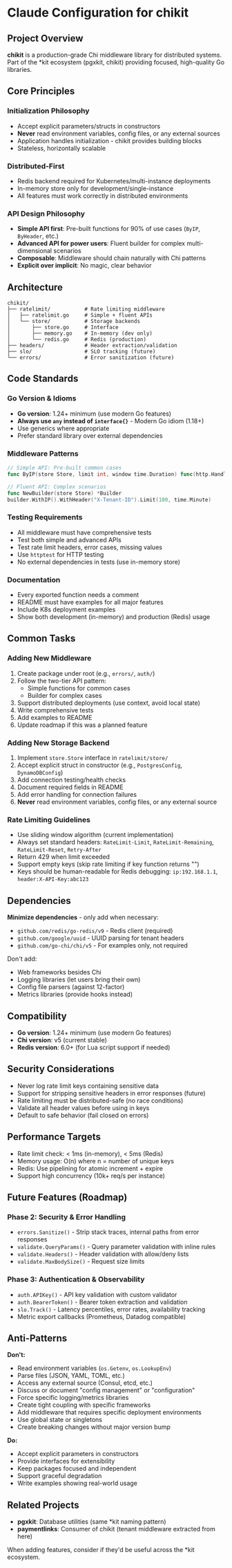 # Claude Configuration for chikit

## Project Overview

**chikit** is a production-grade Chi middleware library for distributed systems. Part of the *kit ecosystem (pgxkit, chikit) providing focused, high-quality Go libraries.

## Core Principles

### Initialization Philosophy
- Accept explicit parameters/structs in constructors
- **Never** read environment variables, config files, or any external sources
- Application handles initialization - chikit provides building blocks
- Stateless, horizontally scalable

### Distributed-First
- Redis backend required for Kubernetes/multi-instance deployments
- In-memory store only for development/single-instance
- All features must work correctly in distributed environments

### API Design Philosophy
- **Simple API first**: Pre-built functions for 90% of use cases (`ByIP`, `ByHeader`, etc.)
- **Advanced API for power users**: Fluent builder for complex multi-dimensional scenarios
- **Composable**: Middleware should chain naturally with Chi patterns
- **Explicit over implicit**: No magic, clear behavior

## Architecture

```
chikit/
├── ratelimit/           # Rate limiting middleware
│   ├── ratelimit.go     # Simple + fluent APIs
│   └── store/           # Storage backends
│       ├── store.go     # Interface
│       ├── memory.go    # In-memory (dev only)
│       └── redis.go     # Redis (production)
├── headers/             # Header extraction/validation
├── slo/                 # SLO tracking (future)
└── errors/              # Error sanitization (future)
```

## Code Standards

### Go Version & Idioms
- **Go version**: 1.24+ minimum (use modern Go features)
- **Always use `any` instead of `interface{}`** - Modern Go idiom (1.18+)
- Use generics where appropriate
- Prefer standard library over external dependencies

### Middleware Patterns
```go
// Simple API: Pre-built common cases
func ByIP(store Store, limit int, window time.Duration) func(http.Handler) http.Handler

// Fluent API: Complex scenarios
func NewBuilder(store Store) *Builder
builder.WithIP().WithHeader("X-Tenant-ID").Limit(100, time.Minute)
```

### Testing Requirements
- All middleware must have comprehensive tests
- Test both simple and advanced APIs
- Test rate limit headers, error cases, missing values
- Use `httptest` for HTTP testing
- No external dependencies in tests (use in-memory store)

### Documentation
- Every exported function needs a comment
- README must have examples for all major features
- Include K8s deployment examples
- Show both development (in-memory) and production (Redis) usage

## Common Tasks

### Adding New Middleware

1. Create package under root (e.g., `errors/`, `auth/`)
2. Follow the two-tier API pattern:
   - Simple functions for common cases
   - Builder for complex cases
3. Support distributed deployments (use context, avoid local state)
4. Write comprehensive tests
5. Add examples to README
6. Update roadmap if this was a planned feature

### Adding New Storage Backend

1. Implement `store.Store` interface in `ratelimit/store/`
2. Accept explicit struct in constructor (e.g., `PostgresConfig`, `DynamoDBConfig`)
3. Add connection testing/health checks
4. Document required fields in README
5. Add error handling for connection failures
6. **Never** read environment variables, config files, or any external source

### Rate Limiting Guidelines

- Use sliding window algorithm (current implementation)
- Always set standard headers: `RateLimit-Limit`, `RateLimit-Remaining`, `RateLimit-Reset`, `Retry-After`
- Return 429 when limit exceeded
- Support empty keys (skip rate limiting if key function returns "")
- Keys should be human-readable for Redis debugging: `ip:192.168.1.1`, `header:X-API-Key:abc123`

## Dependencies

**Minimize dependencies** - only add when necessary:
- `github.com/redis/go-redis/v9` - Redis client (required)
- `github.com/google/uuid` - UUID parsing for tenant headers
- `github.com/go-chi/chi/v5` - For examples only, not required

Don't add:
- Web frameworks besides Chi
- Logging libraries (let users bring their own)
- Config file parsers (against 12-factor)
- Metrics libraries (provide hooks instead)

## Compatibility

- **Go version**: 1.24+ minimum (use modern Go features)
- **Chi version**: v5 (current stable)
- **Redis version**: 6.0+ (for Lua script support if needed)

## Security Considerations

- Never log rate limit keys containing sensitive data
- Support for stripping sensitive headers in error responses (future)
- Rate limiting must be distributed-safe (no race conditions)
- Validate all header values before using in keys
- Default to safe behavior (fail closed on errors)

## Performance Targets

- Rate limit check: < 1ms (in-memory), < 5ms (Redis)
- Memory usage: O(n) where n = number of unique keys
- Redis: Use pipelining for atomic increment + expire
- Support high concurrency (10k+ req/s per instance)

## Future Features (Roadmap)

### Phase 2: Security & Error Handling
- `errors.Sanitize()` - Strip stack traces, internal paths from error responses
- `validate.QueryParams()` - Query parameter validation with inline rules
- `validate.Headers()` - Header validation with allow/deny lists
- `validate.MaxBodySize()` - Request size limits

### Phase 3: Authentication & Observability
- `auth.APIKey()` - API key validation with custom validator
- `auth.BearerToken()` - Bearer token extraction and validation
- `slo.Track()` - Latency percentiles, error rates, availability tracking
- Metric export callbacks (Prometheus, Datadog compatible)

## Anti-Patterns

**Don't:**
- Read environment variables (`os.Getenv`, `os.LookupEnv`)
- Parse files (JSON, YAML, TOML, etc.)
- Access any external source (Consul, etcd, etc.)
- Discuss or document "config management" or "configuration"
- Force specific logging/metrics libraries
- Create tight coupling with specific frameworks
- Add middleware that requires specific deployment environments
- Use global state or singletons
- Create breaking changes without major version bump

**Do:**
- Accept explicit parameters in constructors
- Provide interfaces for extensibility
- Keep packages focused and independent
- Support graceful degradation
- Write examples showing real-world usage

## Related Projects

- **pgxkit**: Database utilities (same *kit naming pattern)
- **paymentlinks**: Consumer of chikit (tenant middleware extracted from here)

When adding features, consider if they'd be useful across the *kit ecosystem.
